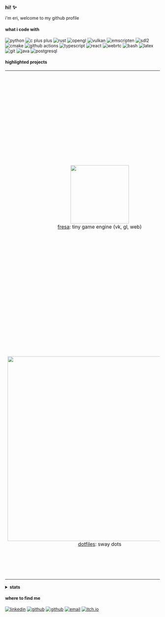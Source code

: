 ### hi! :sparkles:

i'm eri, welcome to my github profile

#### what i code with

<p>
  <img alt="python" src="https://img.shields.io/badge/-python-74b55b?style=pl&logo=python&logoColor=white"/>
  <img alt="c plus plus" src="https://img.shields.io/badge/-c/c++-f2ac49?style=pl&logo=cplusplus&logoColor=white"/>
  <img alt="rust" src="https://img.shields.io/badge/-rust-e38b54?style=pl&logo=rust&logoColor=white"/>
  <img alt="opengl" src="https://img.shields.io/badge/-opengl-5a7ec4?style=pl&logo=opengl&logoColor=white"/>
  <img alt="vulkan" src="https://img.shields.io/badge/-vulkan-f55e47?style=pl&logo=vulkan&logoColor=white"/>
  <img alt="emscripten" src="https://img.shields.io/badge/-emscripten-d577e6?style=pl&logo=webassembly&logoColor=white"/>
  <img alt="sdl2" src="https://img.shields.io/badge/-sdl2-73ccd1?style=pl&logo=pkgsrc&logoColor=white"/>
  <img alt="cmake" src="https://img.shields.io/badge/-cmake-e38b54?style=pl&logo=cmake&logoColor=white"/>
  <img alt="github actions" src="https://img.shields.io/badge/-github actions-83858a?style=pl&logo=githubactions&logoColor=white"/>
  <img alt="typescript" src="https://img.shields.io/badge/-typescript-5a7ec4?style=pl&logo=typescript&logoColor=white"/>
  <img alt="react" src="https://img.shields.io/badge/-react-73ccd1?style=pl&logo=react&logoColor=white"/>
  <img alt="webrtc" src="https://img.shields.io/badge/-webrtc-f55e47?style=pl&logo=webrtc&logoColor=white"/>
  <img alt="bash" src="https://img.shields.io/badge/-bash-d577e6?style=pl&logo=gnubash&logoColor=white"/>
  <img alt="latex" src="https://img.shields.io/badge/-latex-73ccd1?style=pl&logo=latex&logoColor=white"/>
  <img alt="git" src="https://img.shields.io/badge/-git-83858a?style=pl&logo=git&logoColor=white"/>
  <img alt="java" src="https://img.shields.io/badge/-java-e38b54?style=pl&logo=openjdk&logoColor=white"/>
  <img alt="postgresql" src="https://img.shields.io/badge/-postgresql-5a7ec4?style=pl&logo=postgresql&logoColor=white"/>
</p>

#### highlighted projects

| | | |
|:-------------------------:|:-------------------------:|:-------------------------:|
|<img width="190" alt="" src="https://user-images.githubusercontent.com/22449369/145628926-ca734a35-6a0e-4193-872b-4be45b886a48.gif"><br/> [fresa](https://github.com/eerii/fresa): tiny game engine (vk, gl, web) | <img width="800" alt="" src="https://github.com/eerii/eerii/assets/22449369/8b55013b-9ff9-4b5b-8ff0-e4addc161e8b"><br/> [tofu](https://github.com/eerii/tofu): tiny opengl renderer | <img width="200" alt="" src="https://github.com/eerii/eerii/assets/22449369/b30db64d-c9a3-467c-83c9-66eb92c01777"><br/> [remie](https://github.com/eerii/strawbevy-jam): a conversation game |
| <img width="600" alt="" src="https://user-images.githubusercontent.com/22449369/270110644-8437121c-4138-414f-860d-43dc9ab10a85.png"><br/> [dotfiles](https://github.com/eerii/dotfiles): sway dots | <img width="800" alt="" src="https://github.com/eerii/monopoly/assets/22449369/65b8e889-7a65-467b-b6f9-ba69bee4ba52"><br/> [monopoly](https://github.com/eerii/monopoly): cli app in java | <img width="300" alt="" src="https://github.com/eerii/eerii/assets/22449369/fe9ab693-d390-4fb4-947c-61992f36f29b"><br/> [charon](https://github.com/eerii/charon): a traffic management game |

<details>
<summary><b>stats</b></summary>

[![eri's stats](https://github-readme-stats.vercel.app/api?username=eerii&count_private=true&show_icons=true)](https://github.com/eerii)

[![top langs](https://github-readme-stats.vercel.app/api/top-langs/?username=eerii&layout=compact&hide=jupyter%20notebook)](https://github.com/eerii)

</details>

#### where to find me

<p>
  <a href="https://www.linkedin.com/in/josepazosperez" target="_blank"><img alt="linkedin" src="https://img.shields.io/badge/linkedin-eri-5a7ec4?style=pl&logo=linkedin&logoColor=white"/></a>
  <a href="https://github.com/eerii" target="_blank"><img alt="github" src="https://img.shields.io/badge/github-eerii-74b55b?style=pl&logo=github&logoColor=white"/></a>
  <a href="https://gitlab.freedesktop.org/eerii" target="_blank"><img alt="github" src="https://img.shields.io/badge/gitlab-eerii-f2ac49?style=pl&logo=gitlab&logoColor=white"/></a>
  <a href="mailto:eri@inventati.org" target="_blank"><img alt="email" src="https://img.shields.io/badge/email-eri@inventati.org-e38b54?style=pl&logo=gmail&logoColor=white"/></a>
  <a href="https://eerii.itch.io" target="_blank"><img alt="itch.io" src="https://img.shields.io/badge/itch.io-eerii-f55e47?style=pl&logo=itchdotio&logoColor=white"/></a>
</p>
